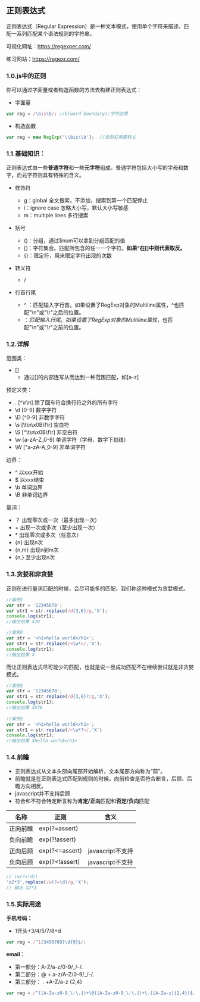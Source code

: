 ## 正则表达式

正则表达式（Regular Expression）是一种文本模式，使用单个字符来描述、匹配一系列匹配某个语法规则的字符串。

可视化网址：<https://regexper.com/>

练习网站：https://regexr.com/



### 1.0.js中的正则

你可以通过字面量或者构造函数的方法去构建正则表达式：

- 字面量

```javascript
var reg = /\bis\b/; //b(word boundary):字符边界
```

- 构造函数

```javascript
var reg = new RegExp('\\bis\\b');  //反斜杠需要转义
```

### 1.1.基础知识：

正则表达式由一些**普通字符**和一些**元字符**组成。普通字符包括大小写的字母和数字，而元字符则具有特殊的含义。

- 修饰符
  - g：global 全文搜索，不添加，搜索到第一个匹配停止
  - i：ignore case 忽略大小写，默认大小写敏感
  - m：multiple lines 多行搜索

- 括号
  + ()：分组，通过$num可以拿到分组匹配的值
  + []：字符集合。匹配所包含的任一一个字符。**如果^在[]中则代表取反。**
  + {}：限定符，用来限定字符出现的次数

- 转义符
  - /

- 行首行尾
  - ^ ：匹配输入字行首。如果设置了RegExp对象的Multiline属性，^也匹配"\n"或"\r"之后的位置。
  - $：匹配输入行尾。如果设置了RegExp对象的Multiline属性，$也匹配"\n"或"\r"之前的位置。

### 1.2.详解

范围类：

 - []
    - 通过[]的内部连写从而达到一种范围匹配，如[a-z]

预定义类：

- .	 \[^\r\n]	除了回车符合换行符之外的所有字符
- \d     [0-9]    数字字符
- \D    \[^0-9]    非数字字符
- \s    [\t\n\x0B\f\r]    空白符
- \S    \[^\t\n\x0B\f\r]    非空白符
- \w    [a-zA-Z_0-9]    单词字符（字母、数字下划线）
- \W    \[^a-zA-A_0-9]    非单词字符

边界：

- ^    以xxx开始
- $    以xxx结束
- \b    单词边界
- \B    非单词边界

量词：

- ？    出现零次或一次（最多出现一次）
- \+     出现一次或多次（至少出现一次）
- \*    出现零次或多次（任意次）
- {n}    出现n次
- {n,m}    出现n到m次
- {n,}    至少出现n次



### 1.3.贪婪和非贪婪

正则在进行量词匹配的时候，会尽可能多的匹配，我们称这种模式为贪婪模式。

```javascript
//案例1
var str = '12345678';
var str1 = str.replace(/d{3,6}/g,'X');
console.log(str1);
//输出结果 X78

//案例2
var str = '<h1>hello world</h1>';
var str1 = str.replace(/<\w*>/,'X');
console.log(str1);
//输出结果 X
```

而让正则表达式尽可能少的匹配，也就是说一旦成功匹配不在继续尝试就是非贪婪模式。

```javascript
//案例1
var str = '12345678';
var str1 = str.replace(/d{3,6}?/g,'X');
console.log(str1);      
//输出结果 XX78
            
//案例2
var str = '<h1>hello world</h1>';
var str1 = str.replace(/<\w*?>/,'X')
console.log(str1);                       
//输出结果 Xhello world</h1>            
```

### 1.4.前瞻

- 正则表达式从文本头部向尾部开始解析，文本尾部方向称为“前”。
- 前瞻就是在正则表达式匹配到规则的时候，向前检查是否符合断言，后顾、后瞻方向相反。
- javascript并不支持后顾
- 符合和不符合特定断言称为**肯定/正向**匹配和**否定/负向**匹配

| 名称     | 正则           | 含义             |
| -------- | -------------- | ---------------- |
| 正向前瞻 | exp(?=assert)  |                  |
| 负向前瞻 | exp(?!assert)  |                  |
| 正向后顾 | exp(?<=assert) | javascript不支持 |
| 负向后顾 | exp(?<!assert) | javascript不支持 |

```javascript
// \w(?=\d)\
'a2*3'.replace(/w(?=\d)/g,'X');
// 输出 X2*3
```

### 1.5.实际用途

**手机号码：**

- 1开头+3/4/5/7/8+d

```javascript
var reg = /^1[3456789]\d{9}$/;
```



**email：**

- 第一部分：A-Z/a-z/0-9/_/-/.
- 第二部分：@ + a-z/A-Z/0-9/_/-/.
- 第三部分： . +A-Z/a-z  {2,4}

```javascript
var reg = /^([A-Za-z0-9_\-\.])+\@([A-Za-z0-9_\-\.])+\.([A-Za-z]{2,4})$/;
```

